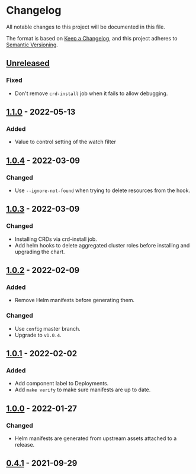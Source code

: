 # Changelog

All notable changes to this project will be documented in this file.

The format is based on [Keep a Changelog](https://keepachangelog.com/en/1.0.0/),
and this project adheres to [Semantic Versioning](https://semver.org/spec/v2.0.0.html).

## [Unreleased]

### Fixed

- Don't remove `crd-install` job when it fails to allow debugging.

## [1.1.0] - 2022-05-13

### Added

- Value to control setting of the watch filter

## [1.0.4] - 2022-03-09

### Changed

- Use `--ignore-not-found` when trying to delete resources from the hook.

## [1.0.3] - 2022-03-09

### Changed

- Installing CRDs via crd-install job.
- Add helm hooks to delete aggregated cluster roles before installing and upgrading the chart.

## [1.0.2] - 2022-02-09

### Added

- Remove Helm manifests before generating them.

### Changed

- Use `config` master branch.
- Upgrade to `v1.0.4`.

## [1.0.1] - 2022-02-02

### Added

- Add component label to Deployments.
- Add `make verify` to make sure manifests are up to date.

## [1.0.0] - 2022-01-27

### Changed

- Helm manifests are generated from upstream assets attached to a release.

## [0.4.1] - 2021-09-29

[Unreleased]: https://github.com/giantswarm/cluster-api-app/compare/v1.1.0...HEAD
[1.1.0]: https://github.com/giantswarm/cluster-api-app/compare/v1.0.4...v1.1.0
[1.0.4]: https://github.com/giantswarm/giantswarm/compare/v1.0.3...v1.0.4
[1.0.3]: https://github.com/giantswarm/giantswarm/compare/v1.0.2...v1.0.3
[1.0.2]: https://github.com/giantswarm/giantswarm/compare/v1.0.1...v1.0.2
[1.0.1]: https://github.com/giantswarm/giantswarm/compare/v1.0.0...v1.0.1
[1.0.0]: https://github.com/giantswarm/giantswarm/compare/v0.5.3-gs1...v1.0.0
[0.4.1]: https://github.com/giantswarm/cluster-api-app/releases/tag/v0.4.1
